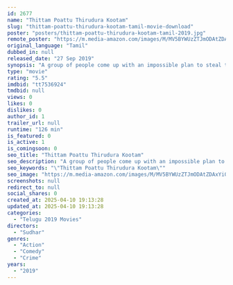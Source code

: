 ```yaml
---
id: 2677
name: "Thittam Poattu Thirudura Kootam"
slug: "thittam-poattu-thirudura-kootam-tamil-movie-download"
poster: "posters/thittam-poattu-thirudura-kootam-tamil-2019.jpg"
remote_poster: "https://m.media-amazon.com/images/M/MV5BYWUzZTJmODAtZDAxYi00MzdjLWFmMTItOTQ5ODYzMjhkMGQ2XkEyXkFqcGdeQXVyMzYxOTQ3MDg@._V1_SX300.jpg"
original_language: "Tamil"
dubbed_in: null
released_date: "27 Sep 2019"
synopsis: "A group of people come up with an impossible plan to steal the 2011 World Cup that India had won against Sri Lanka."
type: "movie"
rating: "5.5"
imdbid: "tt7536924"
tmdbid: null
views: 0
likes: 0
dislikes: 0
author_id: 1
trailer_url: null
runtime: "126 min"
is_featured: 0
is_active: 1
is_comingsoon: 0
seo_title: "Thittam Poattu Thirudura Kootam"
seo_description: "A group of people come up with an impossible plan to steal the 2011 World Cup that India had won against Sri Lanka."
seo_keywords: "\"Thittam Poattu Thirudura Kootam\""
seo_image: "https://m.media-amazon.com/images/M/MV5BYWUzZTJmODAtZDAxYi00MzdjLWFmMTItOTQ5ODYzMjhkMGQ2XkEyXkFqcGdeQXVyMzYxOTQ3MDg@._V1_SX300.jpg"
screenshots: null
redirect_to: null
social_shares: 0
created_at: 2025-04-10 19:13:28
updated_at: 2025-04-10 19:13:28
categories:
  - "Telugu 2019 Movies"
directors:
  - "Sudhar"
genres:
  - "Action"
  - "Comedy"
  - "Crime"
years:
  - "2019"
---
```

